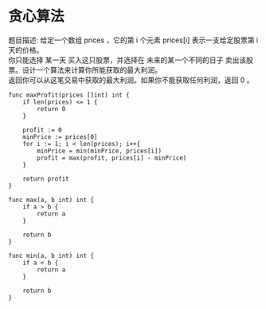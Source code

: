 # 贪心算法

题目描述:
给定一个数组 prices ，它的第 i 个元素 prices[i] 表示一支给定股票第 i 天的价格。  
你只能选择 某一天 买入这只股票，并选择在 未来的某一个不同的日子 卖出该股票。设计一个算法来计算你所能获取的最大利润。  
返回你可以从这笔交易中获取的最大利润。如果你不能获取任何利润，返回 0 。  
  

```
func maxProfit(prices []int) int {
    if len(prices) <= 1 {
        return 0
    }

    profit := 0
    minPrice := prices[0]
    for i := 1; i < len(prices); i++{
        minPrice = min(minPrice, prices[i])
        profit = max(profit, prices[i] - minPrice)
    }

    return profit
}

func max(a, b int) int {
    if a > b {
        return a
    }
    
    return b   
}

func min(a, b int) int {
    if a < b {
        return a
    }

    return b
}
```
